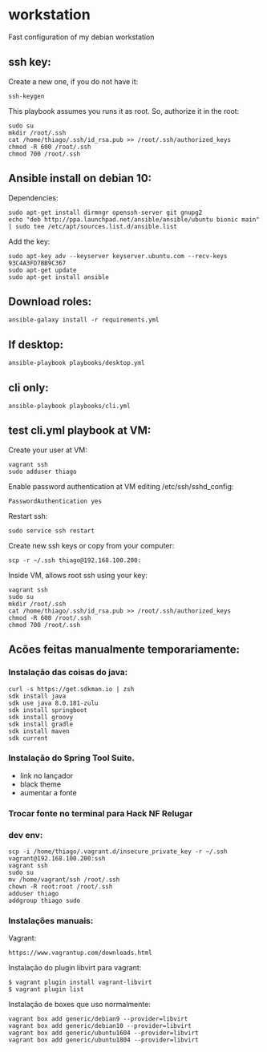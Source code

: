 # workstation

Fast configuration of my debian workstation

## ssh key:

Create a new one, if you do not have it:

    ssh-keygen

This playbook assumes you runs it as root. 
So, authorize it in the root:

    sudo su
    mkdir /root/.ssh
    cat /home/thiago/.ssh/id_rsa.pub >> /root/.ssh/authorized_keys
    chmod -R 600 /root/.ssh
    chmod 700 /root/.ssh

## Ansible install on debian 10:

Dependencies:

    sudo apt-get install dirmngr openssh-server git gnupg2
    echo "deb http://ppa.launchpad.net/ansible/ansible/ubuntu bionic main" | sudo tee /etc/apt/sources.list.d/ansible.list


Add the key:
    
    sudo apt-key adv --keyserver keyserver.ubuntu.com --recv-keys 93C4A3FD7BB9C367
    sudo apt-get update
    sudo apt-get install ansible 

## Download roles:

    ansible-galaxy install -r requirements.yml

## If desktop:

    ansible-playbook playbooks/desktop.yml

## cli only:

    ansible-playbook playbooks/cli.yml

## test cli.yml playbook at VM:

Create your user at VM:
      
    vagrant ssh
    sudo adduser thiago

Enable password authentication at VM editing /etc/ssh/sshd_config:

    PasswordAuthentication yes

Restart ssh:

    sudo service ssh restart

Create new ssh keys or copy from your computer:

    scp -r ~/.ssh thiago@192.168.100.200:

Inside VM, allows root ssh using your key:
    
    vagrant ssh
    sudo su
    mkdir /root/.ssh
    cat /home/thiago/.ssh/id_rsa.pub >> /root/.ssh/authorized_keys
    chmod -R 600 /root/.ssh
    chmod 700 /root/.ssh

## Acões feitas manualmente temporariamente:

### Instalação das coisas do java:

    curl -s https://get.sdkman.io | zsh
    sdk install java
    sdk use java 8.0.181-zulu
    sdk install springboot
    sdk install groovy
    sdk install gradle
    sdk install maven
    sdk current

### Instalação do Spring Tool Suite.

 - link no lançador
 - black theme
 - aumentar a fonte

### Trocar fonte no terminal para Hack NF Relugar

### dev env:

	scp -i /home/thiago/.vagrant.d/insecure_private_key -r ~/.ssh vagrant@192.168.100.200:ssh
	vagrant ssh
	sudo su
	mv /home/vagrant/ssh /root/.ssh
	chown -R root:root /root/.ssh
	adduser thiago
	addgroup thiago sudo


### Instalações manuais:

Vagrant:

    https://www.vagrantup.com/downloads.html

Instalação do plugin libvirt para vagrant:

    $ vagrant plugin install vagrant-libvirt
    $ vagrant plugin list

Instalação de boxes que uso normalmente:

    vagrant box add generic/debian9 --provider=libvirt
    vagrant box add generic/debian10 --provider=libvirt
    vagrant box add generic/ubuntu1604 --provider=libvirt
    vagrant box add generic/ubuntu1804 --provider=libvirt
